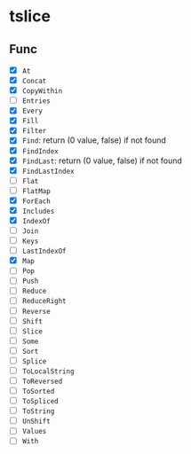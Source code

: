 # tslice

## Func
- [x] `At`
- [x] `Concat`
- [x] `CopyWithin`
- [ ] `Entries`
- [x] `Every`
- [x] `Fill`
- [x] `Filter`
- [x] `Find`: return (0 value, false) if not found
- [x] `FindIndex`
- [x] `FindLast`: return (0 value, false) if not found
- [x] `FindLastIndex`
- [ ] `Flat`
- [ ] `FlatMap`
- [x] `ForEach`
- [x] `Includes`
- [x] `IndexOf`
- [ ] `Join`
- [ ] `Keys`
- [ ] `LastIndexOf`
- [x] `Map`
- [ ] `Pop`
- [ ] `Push`
- [ ] `Reduce`
- [ ] `ReduceRight`
- [ ] `Reverse`
- [ ] `Shift`
- [ ] `Slice`
- [ ] `Some`
- [ ] `Sort`
- [ ] `Splice`
- [ ] `ToLocalString`
- [ ] `ToReversed`
- [ ] `ToSorted`
- [ ] `ToSpliced`
- [ ] `ToString`
- [ ] `UnShift`
- [ ] `Values`
- [ ] `With`